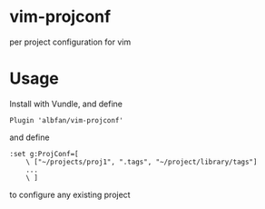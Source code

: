 # vim-projconf

per project configuration for vim

# Usage

Install with Vundle, and define

    Plugin 'albfan/vim-projconf'

and define

    :set g:ProjConf=[ 
        \ ["~/projects/proj1", ".tags", "~/project/library/tags"]
        ...
        \ ]

to configure any existing project
